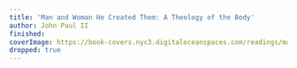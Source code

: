 ```yaml
---
title: 'Man and Woman He Created Them: A Theology of the Body'
author: John Paul II
finished: 
coverImage: https://book-covers.nyc3.digitaloceanspaces.com/readings/man-and-woman-he-created-them-01.jpg
dropped: true
---
```



